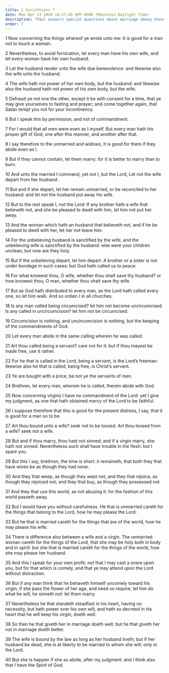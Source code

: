 ```yaml
---
title: 1 Corinthians 7
date: Mon Apr 13 2020 16:17:45 GMT-0600 (Mountain Daylight Time)
description: "Paul answers special questions about marriage among those called on missions—Paul praises self-discipline."
order: 7
---
```


1 Now concerning the things whereof ye wrote unto me: It is good for a man not to touch a woman.

2 Nevertheless, to avoid fornication, let every man have his own wife, and let every woman have her own husband.

3 Let the husband render unto the wife due benevolence: and likewise also the wife unto the husband.

4 The wife hath not power of her own body, but the husband: and likewise also the husband hath not power of his own body, but the wife.

5 Defraud ye not one the other, except it be with consent for a time, that ye may give yourselves to fasting and prayer; and come together again, that Satan tempt you not for your incontinency.

6 But I speak this by permission, and not of commandment.

7 For I would that all men were even as I myself. But every man hath his proper gift of God, one after this manner, and another after that.

8 I say therefore to the unmarried and widows, It is good for them if they abide even as I.

9 But if they cannot contain, let them marry: for it is better to marry than to burn.

10 And unto the married I command, yet not I, but the Lord, Let not the wife depart from her husband.

11 But and if she depart, let her remain unmarried, or be reconciled to her husband: and let not the husband put away his wife.

12 But to the rest speak I, not the Lord: If any brother hath a wife that believeth not, and she be pleased to dwell with him, let him not put her away.

13 And the woman which hath an husband that believeth not, and if he be pleased to dwell with her, let her not leave him.

14 For the unbelieving husband is sanctified by the wife, and the unbelieving wife is sanctified by the husband: else were your children unclean; but now are they holy.

15 But if the unbelieving depart, let him depart. A brother or a sister is not under bondage in such cases: but God hath called us to peace.

16 For what knowest thou, O wife, whether thou shalt save thy husband? or how knowest thou, O man, whether thou shalt save thy wife.

17 But as God hath distributed to every man, as the Lord hath called every one, so let him walk. And so ordain I in all churches.

18 Is any man called being circumcised? let him not become uncircumcised. Is any called in uncircumcision? let him not be circumcised.

19 Circumcision is nothing, and uncircumcision is nothing, but the keeping of the commandments of God.

20 Let every man abide in the same calling wherein he was called.

21 Art thou called being a servant? care not for it: but if thou mayest be made free, use it rather.

22 For he that is called in the Lord, being a servant, is the Lord’s freeman: likewise also he that is called, being free, is Christ’s servant.

23 Ye are bought with a price; be not ye the servants of men.

24 Brethren, let every man, wherein he is called, therein abide with God.

25 Now concerning virgins I have no commandment of the Lord: yet I give my judgment, as one that hath obtained mercy of the Lord to be faithful.

26 I suppose therefore that this is good for the present distress, I say, that it is good for a man so to be.

27 Art thou bound unto a wife? seek not to be loosed. Art thou loosed from a wife? seek not a wife.

28 But and if thou marry, thou hast not sinned; and if a virgin marry, she hath not sinned. Nevertheless such shall have trouble in the flesh: but I spare you.

29 But this I say, brethren, the time is short: it remaineth, that both they that have wives be as though they had none.

30 And they that weep, as though they wept not; and they that rejoice, as though they rejoiced not; and they that buy, as though they possessed not.

31 And they that use this world, as not abusing it: for the fashion of this world passeth away.

32 But I would have you without carefulness. He that is unmarried careth for the things that belong to the Lord, how he may please the Lord.

33 But he that is married careth for the things that are of the world, how he may please his wife.

34 There is difference also between a wife and a virgin. The unmarried woman careth for the things of the Lord, that she may be holy both in body and in spirit: but she that is married careth for the things of the world, how she may please her husband.

35 And this I speak for your own profit; not that I may cast a snare upon you, but for that which is comely, and that ye may attend upon the Lord without distraction.

36 But if any man think that he behaveth himself uncomely toward his virgin, if she pass the flower of her age, and need so require, let him do what he will, he sinneth not: let them marry.

37 Nevertheless he that standeth steadfast in his heart, having no necessity, but hath power over his own will, and hath so decreed in his heart that he will keep his virgin, doeth well.

38 So then he that giveth her in marriage doeth well; but he that giveth her not in marriage doeth better.

39 The wife is bound by the law as long as her husband liveth; but if her husband be dead, she is at liberty to be married to whom she will; only in the Lord.

40 But she is happier if she so abide, after my judgment: and I think also that I have the Spirit of God.
